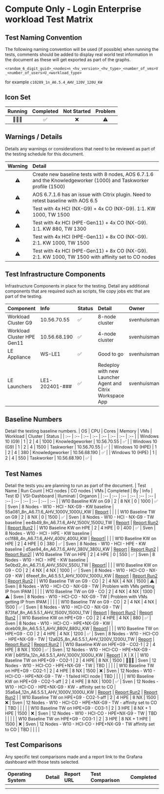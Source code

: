 # Compute Only - Login Enterprise workload Test Matrix

## Test Naming Convention

The following naming convention will be used (if possible) when running the tests, comments should be added to display real world test information in the document as these will get exported as part of the graphs.

``<random_6_digit_guid>_<nodes>n_<hv_version>_<hv_type>_<number_of_vms>V_<number_of_users>U_<workload_type>``

for example ``c10289_1n_A6.5.4_AHV_120V_120U_KW``

## Icon Set

| Running | Completed | Not Started | Problem |
| :---: | :---: | :---: | :---: |
| 🏃🏻‍♂️ | ✅ | ❌ | ⚠️ |

## Warnings / Details

Details any warnings or considerations that need to be reviewed as part of the testing schedule for this document.

| Warning | Detail |
| :---: | :--- |
| ⚠️ | Create new baseline tests with 8 nodes, AOS 6.7.1.6 and the Knowledgeworker (1000) and Taskworker profile (1500) |
| ⚠️ | AOS 6.7.1.6 has an issue with Citrix plugin. Need to retest baseline with AOS 6.5 |
| ⚠️ | Test with 4x HCI (NX-G9) + 4x CO (NX-G9). 1:1. KW 1000, TW 1500 |
| ⚠️ | Test with 4x HCI (HPE-Gen11) + 4x CO (NX-G9). 1:1. KW 880, TW 1300 |
| ⚠️ | Test with 4x HCI (HPE-Gen11) + 8x CO (NX-G9). 2:1. KW 1000, TW 1500 |
| ⚠️ | Test with 4x HCI (HPE-Gen11) + 8x CO (NX-G9). 2:1. KW 1000, TW 1500 with affinity set to CO nodes |


## Test Infrastructure Components

Infrastructure Components in place for the testing. Detail any additional components that are required such as scripts, file copy jobs etc that are part of the testing.

| Component | Info | Status | Detail | Owner | Tested | 
| :-- | :-- | :-- | :-- | :-- | :-- |
| Workload Cluster G9 | 10.56.70.55 | ✅ | 8-node cluster | svenhuisman | ✅ |
| Workload Cluster HPE Gen11 | 10.56.68.190 | ✅ | 4-node cluster | svenhuisman | ✅ |
| LE Appliance | WS-LE1 | ✅ | Good to go | svenhuisman | ✅ |
| LE Launchers | LE1-202401-### | ✅ | Redeploy with new Launcher Agent and Citrix Workspace App | svenhuisman | ✅ |

## Baseline Numbers

Detail the testing baseline numbers.
| OS | CPU | Cores | Memory | VMs | Workload | Cluster | Status |
| :-- | :-- | :-- | :-- | :-- | :-- | :-- | :-- |
| Windows 10 (G9) | 1 | 2 | 4 | 1000  | Knowledgeworker | 10.56.70.55 | ✅ |
| Windows 10 (G9) | 1 | 2 | 4 | 1500  | Taskworker | 10.56.70.55 | ✅ |
| Windows 10 (HPE) | 1 | 2 | 4 | 380  | Knowledgeworker | 10.56.68.190 | ✅ |
| Windows 10 (HPE) | 1 | 2 | 4 | 550  | Taskworker | 10.56.68.190 | ✅ |


## Test Names

Detail the tests you are planning to run as part of the document.
| Test Name | Run Count | HCI nodes | CO nodes | VMs | Completed | By | Info | Test ID | VSI-Dashboard | Illuminati | Organon |
| :-- | :-- | :-- | :-- | :-- | :-- | :-- | :-- | :-- | :-- | :-- | :-- |
| W10 Baseline KW on G9 | 2 | 8 NX | 0 | 1000 | ✅ | Sven | 8 Nodes - W10 - HCI - NX-G9 - KW baseline | 55a081_8n_A6.7.1.6_AHV_1000V_1000U_KW | [Report](http://10.57.64.101:3000/d/N5tnL9EVk/login-documents-v3?orgId=1&var-Bucketname=LoginDocuments&var-Bootbucket=BootBucket&var-Year=2024&var-DocumentName=ENG-CO-Tests&var-Comment=8n_g9_ahv_w10_u1000_v1000_kw&var-Testname=55a081_8n_A6.7.1.6_AHV_1000V_1000U_KW&var-Run=55a081_8n_A6.7.1.6_AHV_1000V_1000U_KW_Run1&var-Naming=Comment&var-Month=03) | | |
| W10 Baseline TW on G9 | 2 | 8 NX | 0 | 1500 | ✅ | Sven | 8 Nodes - W10 - HCI - NX-G9 - TW baseline | ee4b49_8n_A6.7.1.6_AHV_1500V_1500U_TW | [Report](http://10.57.64.101:3000/d/N5tnL9EVk/login-documents-v3?orgId=1&var-Bucketname=LoginDocuments&var-Bootbucket=BootBucket&var-Year=2024&var-DocumentName=ENG-CO-Tests&var-Comment=8n_g9_ahv_w10_u1500_v1500_tw&var-Testname=ee4b49_8n_A6.7.1.6_AHV_1500V_1500U_TW&var-Run=ee4b49_8n_A6.7.1.6_AHV_1500V_1500U_TW_Run1&var-Naming=Comment&var-Month=03) | [Report Run2](https://illuminati.rtp.nutanix.com/collection/cid-1_clusterid-4761567880139609286_datetime-2024-03-08T173A053A31.686625_perf_1_0) | [Report Run2](https://organon.emea.nutanix.com/job?job=job:eac95f3e-250d-4f0f-89b6-383087e344ba) |
| W10 Baseline KW on HPE | 2 | 4 HPE | 0 | 400 | ✅ | Sven | 8 Nodes - W10 - HCI - HPE - KW baseline | cc1f88_4n_A6.7.1.6_AHV_400V_400U_KW | [Report](http://10.57.64.101:3000/d/N5tnL9EVk/login-documents-v3?orgId=1&var-Bucketname=LoginDocuments&var-Bootbucket=BootBucket&var-Year=2024&var-DocumentName=ENG-CO-Tests&var-Comment=4n_hpg11_w10_400u_kw&var-Testname=cc1f88_4n_A6.7.1.6_AHV_400V_400U_KW&var-Run=cc1f88_4n_A6.7.1.6_AHV_400V_400U_KW_Run1&var-Naming=Comment&var-Month=03)| | |
| W10 Baseline KW on HPE | 2 | 4 HPE | 0 | 380 | ✅ | Sven | 8 Nodes - W10 - HCI - HPE - KW baseline | d5ae94_4n_A6.7.1.6_AHV_380V_380U_KW | [Report](http://10.57.64.101:3000/d/N5tnL9EVk/login-documents-v3?orgId=1&var-Bucketname=LoginDocuments&var-Bootbucket=BootBucket&var-Year=2024&var-DocumentName=ENG-CO-Tests&var-Comment=4n_hpg11_w10_380u_kw&var-Testname=d5ae94_4n_A6.7.1.6_AHV_380V_380U_KW&var-Run=d5ae94_4n_A6.7.1.6_AHV_380V_380U_KW_Run1&var-Naming=Comment&var-Month=03) | [Report Run2](https://illuminati.rtp.nutanix.com/collection/cid-1_clusterid-4036936260608970908_datetime-2024-03-08T153A313A21.282939_perf_1_0) | [Report Run2](https://organon.emea.nutanix.com/job?job=job:2b95a6cd-6279-430b-8226-0ffe5a246b8c)|
| W10 Baseline TW on HPE | 2 | 4 HPE | 0 | 550 | ✅ | Sven | 8 Nodes - W10 - HCI - HPE - KW baseline | 5e0bd2_4n_A6.7.1.6_AHV_550V_550U_TW | [Report](http://10.57.64.101:3000/d/N5tnL9EVk/login-documents-v3?orgId=1&var-Bucketname=LoginDocuments&var-Bootbucket=BootBucket&var-Year=2024&var-DocumentName=ENG-CO-Tests&var-Comment=4n_hpg11_w10_550u_tw&var-Testname=5e0bd2_4n_A6.7.1.6_AHV_550V_550U_TW&var-Run=5e0bd2_4n_A6.7.1.6_AHV_550V_550U_TW_Run1&var-Naming=Comment&var-Month=03)| | |
| W10 Baseline KW on G9 - CO | 2 | 4 NX | 4 NX | 1000 | ✅ | Sven | 8 Nodes - W10 - HCI-CO - NX-G9 - KW | 6feeef_8n_A6.5.5.1_AHV_1000V_1000U_KW | [Report](http://10.57.64.101:3000/d/N5tnL9EVk/login-documents-v3?orgId=1&var-Bucketname=LoginDocuments&var-Bootbucket=BootBucket&var-Year=2024&var-DocumentName=ENG-CO-Tests&var-Comment=CO_4hci_4co_g9_ahv_w10_u1000_v1000_kw&var-Testname=6feeef_8n_A6.5.5.1_AHV_1000V_1000U_KW&var-Run=6feeef_8n_A6.5.5.1_AHV_1000V_1000U_KW_Run1&var-Naming=Comment&var-Month=03) | [Report Run2](https://illuminati.rtp.nutanix.com/collection/cid-1_clusterid-849628653814912198_datetime-2024-03-13T183A423A49.414685_perf_1_0) | [Report Run2](https://organon.emea.nutanix.com/job?job=job:4ade16e3-6a80-4626-b1c0-590a93fca5ed#) |
| W10 Baseline TW on G9 - CO | 2 | 4 NX | 4 NX | 1500 | ⚠️ | Sven | 8 Nodes - W10 - HCI-CO - NX-G9 - TW | Problem with VMs getting IP from IPAM | | | |
| W10 Baseline TW on G9 - CO | 2 | 4 NX | 4 NX | 1300 | ⚠️ | Sven | 8 Nodes - W10 - HCI-CO - NX-G9 - TW | Problem with VMs getting IP from IPAM | | | |
| W10 Baseline TW on G9 - CO | 2 | 4 NX | 4 NX | 1500 | ✅ | Sven | 8 Nodes - W10 - HCI-CO - NX-G9 - TW | 873faf_8n_A6.5.5.1_AHV_1500V_1500U_TW | [Report](http://10.57.64.101:3000/d/N5tnL9EVk/login-documents-v3?orgId=1&var-Bucketname=LoginDocuments&var-Bootbucket=BootBucket&var-Year=2024&var-DocumentName=ENG-CO-Tests&var-Comment=CO_4hci_4co_g9_ahv_w10_u1500_v1500_tw&var-Run=873faf_8n_A6.5.5.1_AHV_1500V_1500U_TW_Run1&var-Naming=Comment&var-Month=03&var-Testname=873faf_8n_A6.5.5.1_AHV_1500V_1500U_TW) | [Report Run2](https://illuminati.rtp.nutanix.com/collection/cid-2_clusterid-849628653814912198_datetime-2024-03-18T153A413A01.513974_perf_1_0) | [Report Run2](https://organon.emea.nutanix.com/job?job=job:e1c0822d-84d8-4476-971c-71aaf48d0246) |
| W10 Baseline KW on HPE+G9 - CO | 2 | 4 HPE | 4 NX | 880 | ✅ | Sven | 8 Nodes - W10 - HCI-CO - HPE+NX-G9 - KW | dceb09_8n_A6.5.5.1_AHV_880V_880U_KW | [Report](http://10.57.64.101:3000/d/N5tnL9EVk/login-documents-v3?orgId=1&var-Bucketname=LoginDocuments&var-Bootbucket=BootBucket&var-Year=2024&var-Comment=CO_4hci-hpe_4co_g9_ahv_w10_u880_v880_kw&var-Run=dceb09_8n_A6.5.5.1_AHV_880V_880U_KW_Run1&var-Naming=Comment&var-Month=03&var-DocumentName=ENG-CO-Tests&var-Testname=dceb09_8n_A6.5.5.1_AHV_880V_880U_KW)| | |
| W10 Baseline TW on HPE+G9 - CO | 2 | 4 HPE | 4 NX | 1200 | ✅ | Sven | 8 Nodes - W10 - HCI-CO - HPE+NX-G9 - TW | 12a625_8n_A6.5.5.1_AHV_1200V_1200U_TW | [Report](http://10.57.64.101:3000/d/N5tnL9EVk/login-documents-v3?orgId=1&var-Bucketname=LoginDocuments&var-Bootbucket=BootBucket&var-Year=2024&var-Comment=CO_4hci-hpe_4co_g9_ahv_w10_u1200_v1200_tw&var-Run=12a625_8n_A6.5.5.1_AHV_1200V_1200U_TW_Run1&var-Naming=Comment&var-Month=03&var-DocumentName=ENG-CO-Tests&var-Testname=12a625_8n_A6.5.5.1_AHV_1200V_1200U_TW) | [Report Run2](https://illuminati.rtp.nutanix.com/collection/cid-1_clusterid-4175984899104034972_datetime-2024-03-21T143A403A28.773338_perf_1_0) | [Report Run2](https://organon.emea.nutanix.com/job?job=job:76b2b8b0-0998-498b-b134-9bc3af4f7eab) |
| W10 Baseline KW on HPE+G9 - CO2-1 | 2 | 4 HPE | 8 NX | 1000 | ✅ | Sven | 12 Nodes - W10 - HCI-CO - HPE+NX-G9 - KW | b6f5fa_12n_A6.5.5.1_AHV_1000V_1000U_KW | [Report](http://10.57.64.101:3000/d/N5tnL9EVk/login-documents-v3?orgId=1&var-Bucketname=LoginDocuments&var-Bootbucket=BootBucket&var-Year=2024&var-DocumentName=ENG-CO-Tests&var-Comment=CO_4hci-hpe_8co_g9_ahv_w10_u1000_v1000_kw&var-Run=b6f5fa_12n_A6.5.5.1_AHV_1000V_1000U_KW_Run1&var-Naming=Comment&var-Month=03&var-Testname=b6f5fa_12n_A6.5.5.1_AHV_1000V_1000U_KW) | X | X |
| W10 Baseline TW on HPE+G9 - CO2-1 | 2 | 4 HPE | 8 NX | 1500 | 🏃🏻‍♂️ | Sven | 12 Nodes - W10 - HCI-CO - HPE+NX-G9 - TW | TBD | | | |
| W10 Baseline TW on HPE+G9 - CO2-1 | 2 | 4 HPE | 8 NX | 1500 | ❌ | Sven | 12 Nodes - W10 - HCI-CO - HPE+NX-G9 - TW - 1 failed HCI node | TBD | | | |
| W10 Baseline KW on HPE+G9 - CO2-1-aff | 2 | 4 HPE | 8 NX | 1000 | ✅ | Sven | 12 Nodes - W10 - HCI-CO - HPE+NX-G9 - KW - affinity set to CO | 35a6a4_12n_A6.5.5.1_AHV_1000V_1000U_KW | [Report](http://10.57.64.101:3000/d/N5tnL9EVk/login-documents-v3?orgId=1&var-Bucketname=LoginDocuments&var-Bootbucket=BootBucket&var-Year=2024&var-DocumentName=ENG-CO-Tests&var-Comment=CO_4hci-hpe_8co_g9_ahv_w10_u1000_v1000_kw_CO-aff&var-Run=35a6a4_12n_A6.5.5.1_AHV_1000V_1000U_KW_Run1&var-Naming=Comment&var-Month=03&var-Testname=35a6a4_12n_A6.5.5.1_AHV_1000V_1000U_KW) | [Report Run2](https://illuminati.rtp.nutanix.com/collection/cid-1_clusterid-3293560847116128412_datetime-2024-03-22T143A203A38.770067_perf_1_0) | [Report Run2](https://organon.emea.nutanix.com/job?job=job:0c7b532d-2aa8-4139-9636-809d023c0182) |
| W10 Baseline TW on HPE+G9 - CO2-1-aff | 2 | 4 HPE | 8 NX | 1500 | ❌ | Sven | 12 Nodes - W10 - HCI-CO - HPE+NX-G9 - TW - affinity set to CO | TBD | | | |
| W10 Baseline TW on HPE+G9 - CO3-1 | 2 | 3 HPE | 8 NX + 1 HPE | 1500 | ❌ | Sven | 12 Nodes - W10 - HCI-CO - HPE+NX-G9 - TW | TBD | | | |
| W10 Baseline TW on HPE+G9 - CO3-1 | 2 | 3 HPE | 8 NX + 1 HPE | 1500 | ❌ | Sven | 12 Nodes - W10 - HCI-CO - HPE+NX-G9 - TW affinity set to CO | TBD | | | |

## Test Comparisons

Any specific test comparisons made and a report link to the Grafana dashboard with those tests selected.

| Operating System | Detail | Report URL | Test Comparison | Completed |
| :-- | :-- | :-- | :-- | :-- |
| | | | |
| | | | |
